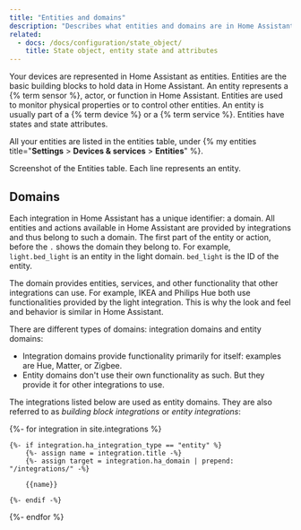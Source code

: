 ```yaml
---
title: "Entities and domains"
description: "Describes what entities and domains are in Home Assistant."
related:
  - docs: /docs/configuration/state_object/
    title: State object, entity state and attributes
---
```


Your devices are represented in Home Assistant as entities. Entities are the basic building blocks to hold data in Home Assistant. An entity represents a {% term sensor %}, actor, or function in Home Assistant. Entities are used to monitor physical properties or to control other entities. An entity is usually part of a {% term device %} or a {% term service %}. Entities have states and state attributes.

All your entities are listed in the entities table, under {% my entities title="**Settings** > **Devices & services** > **Entities**" %}.

Screenshot of the Entities table. Each line represents an entity.

## Domains

Each integration in Home Assistant has a unique identifier: a domain. All entities and actions available in Home Assistant are provided by integrations and thus belong to such a domain. The first part of the entity or action, before the `.` shows the domain they belong to. For example, `light.bed_light` is an entity in the light domain. `bed_light` is the ID of the entity.

The domain provides entities, services, and other functionality that other integrations can use. For example, IKEA and Philips Hue both use functionalities provided by the light integration. This is why the look and feel and behavior is similar in Home Assistant.

There are different types of domains: integration domains and entity domains:

- Integration domains provide functionality primarily for itself: examples are Hue, Matter, or Zigbee.
- Entity domains don't use their own functionality as such. But they provide it for other integrations to use.

The integrations listed below are used as entity domains. They are also referred to as *building block integrations* or *entity integrations*:


{%- for integration in site.integrations %}

    {%- if integration.ha_integration_type == "entity" %}
        {%- assign name = integration.title -%}
        {%- assign target = integration.ha_domain | prepend: "/integrations/" -%}

        {{name}}

    {%- endif -%}
{%- endfor %}


